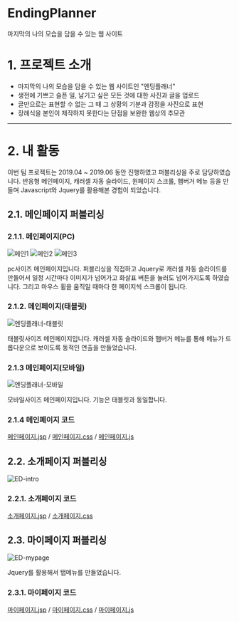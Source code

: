 EndingPlanner
==============
마지막의 나의 모습을 담을 수 있는 웹 사이트

# 1. 프로젝트 소개
  * 마지막의 나의 모습을 담을 수 있는 웹 사이트인 "엔딩플래너"
  * 생전에 기쁘고 슬픈 일, 남기고 싶은 모든 것에 대한 사진과 글을 업로드
  * 글만으로는 표현할 수 없는 그 때 그 상황의 기분과 감정을 사진으로 표현
  * 장례식을 본인이 제작하지 못한다는 단점을 보완한 웹상의 추모관

****

# 2. 내 활동
이번 팀 프로젝트는 2019.04 ~ 2019.06 동안 진행하였고 퍼블리싱을 주로 담당하였습니다.
반응형 메인페이지, 캐러셀 자동 슬라이드, 원페이지 스크롤, 햄버거 메뉴 등을 만들며 Javascript와 Jquery를 활용해본 경험이 되었습니다.

## 2.1. 메인페이지 퍼블리싱

### 2.1.1. 메인페이지(PC)

![메인1](https://user-images.githubusercontent.com/51186886/66738989-b892f300-eeaa-11e9-82db-29dcb922f62a.PNG)
![메인2](https://user-images.githubusercontent.com/51186886/66738990-b92b8980-eeaa-11e9-98e3-9b3afe77ac4f.PNG)
![메인3](https://user-images.githubusercontent.com/51186886/66738991-b92b8980-eeaa-11e9-88bd-6af89e42dbca.PNG)

pc사이즈 메인페이지입니다. 
퍼블리싱을 직접하고 Jquery로 캐러셀 자동 슬라이드를 만들어서 일정 시간마다 이미지가 넘어가고 화살표 버튼을 눌러도 넘어가지도록 하였습니다.
그리고 마우스 휠을 움직일 때마다 한 페이지씩 스크롤이 됩니다.

### 2.1.2. 메인페이지(태블릿)

![엔딩플래너-태블릿](https://user-images.githubusercontent.com/51186886/66810777-e2135380-ef6a-11e9-8385-ddfbab6255c8.png)

태블릿사이즈 메인페이지입니다. 캐러셀 자동 슬라이드와 햄버거 메뉴를 통해 메뉴가 드롭다운으로 보이도록 동적인 연출을 만들었습니다.

### 2.1.3 메인페이지(모바일)

![엔딩플래너-모바일](https://user-images.githubusercontent.com/51186886/66811271-c3fa2300-ef6b-11e9-98b7-7b5d254c1f3b.png)

모바일사이즈 메인페이지입니다. 기능은 태블릿과 동일합니다.

### 2.1.4 메인페이지 코드
[메인페이지.jsp](https://github.com/pro1km/EndingPlanner/blob/master/EndingPlanner/src/main/webapp/WEB-INF/views/index.jsp) / 
[메인페이지.css](https://github.com/pro1km/EndingPlanner/blob/master/EndingPlanner/src/main/webapp/css/main.css) / 
[메인페이지.js](https://github.com/pro1km/EndingPlanner/blob/master/EndingPlanner/src/main/webapp/js/main.js)

## 2.2. 소개페이지 퍼블리싱

![ED-intro](https://user-images.githubusercontent.com/51186886/66816834-b6e23180-ef75-11e9-8136-065064e915fc.png)

### 2.2.1. 소개페이지 코드
[소개페이지.jsp](https://github.com/pro1km/EndingPlanner/blob/master/EndingPlanner/src/main/webapp/WEB-INF/views/intro.jsp) / 
[소개페이지.css](https://github.com/pro1km/EndingPlanner/blob/master/EndingPlanner/src/main/webapp/css/intro.css)

## 2.3. 마이페이지 퍼블리싱

![ED-mypage](https://user-images.githubusercontent.com/51186886/65766305-93417d80-e165-11e9-95d2-eec98e45d739.png)

Jquery를 활용해서 탭메뉴를 만들었습니다.

### 2.3.1. 마이페이지 코드

[마이페이지.jsp](https://github.com/pro1km/EndingPlanner/blob/master/EndingPlanner/src/main/webapp/WEB-INF/views/mypage.jsp) / 
[마이페이지.css](https://github.com/pro1km/EndingPlanner/blob/master/EndingPlanner/src/main/webapp/css/mypage.css) / 
[마이페이지.js](https://github.com/pro1km/EndingPlanner/blob/master/EndingPlanner/src/main/webapp/js/mypage.js)

